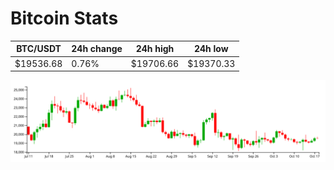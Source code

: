 # Bitcoin Stats

BTC/USDT|24h change|24h high|24h low|
|---|---|---|---|
|$19536.68|0.76%|$19706.66|$19370.33|

<img src="./chart.svg">
